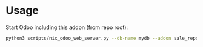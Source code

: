 # Usage

Start Odoo including this addon (from repo root):

```bash
python3 scripts/nix_odoo_web_server.py --db-name mydb --addon sale_report_delivered_volume
```

